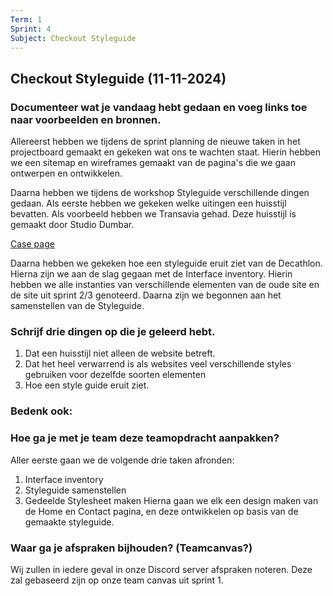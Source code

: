 ```yaml
---
Term: 1  
Sprint: 4  
Subject: Checkout Styleguide  
---
```


## Checkout Styleguide (11-11-2024)

### Documenteer wat je vandaag hebt gedaan en voeg links toe naar voorbeelden en bronnen.

Allereerst hebben we tijdens de sprint planning de nieuwe taken in het projectboard gemaakt en gekeken wat ons te wachten staat.
Hierin hebben we een sitemap en wireframes gemaakt van de pagina's die we gaan ontwerpen en ontwikkelen.

Daarna hebben we tijdens de workshop Styleguide verschillende dingen gedaan.
Als eerste hebben we gekeken welke uitingen een huisstijl bevatten. Als voorbeeld hebben we Transavia gehad. Deze huisstijl is gemaakt door Studio Dumbar. 

[Case page](https://studiodumbar.com/work/transavia)

Daarna hebben we gekeken hoe een styleguide eruit ziet van de Decathlon. 
Hierna zijn we aan de slag gegaan met de Interface inventory. Hierin hebben we alle instanties van verschillende elementen van de oude site en de site uit sprint 2/3 genoteerd.
Daarna zijn we begonnen aan het samenstellen van de Styleguide.

### Schrijf drie dingen op die je geleerd hebt.

1. Dat een huisstijl niet alleen de website betreft.
2. Dat het heel verwarrend is als websites veel verschillende styles gebruiken voor dezelfde soorten elementen
3. Hoe een style guide eruit ziet.

### Bedenk ook:
### Hoe ga je met je team deze teamopdracht aanpakken?

Aller eerste gaan we de volgende drie taken afronden:
1. Interface inventory
2. Styleguide samenstellen
3. Gedeelde Stylesheet maken
Hierna gaan we elk een design maken van de Home en Contact pagina, en deze ontwikkelen op basis van de gemaakte styleguide.

### Waar ga je afspraken bijhouden? (Teamcanvas?)
Wij zullen in iedere geval in onze Discord server afspraken noteren. Deze zal gebaseerd zijn op onze team canvas uit sprint 1.